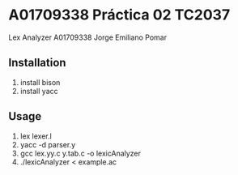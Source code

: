 # A01709338 Práctica 02 TC2037

Lex Analyzer A01709338 Jorge Emiliano Pomar 


## Installation

1. install bison
2. install yacc 


## Usage

1. lex lexer.l
2. yacc -d parser.y 
3. gcc lex.yy.c y.tab.c -o lexicAnalyzer
4. ./lexicAnalyzer < example.ac
